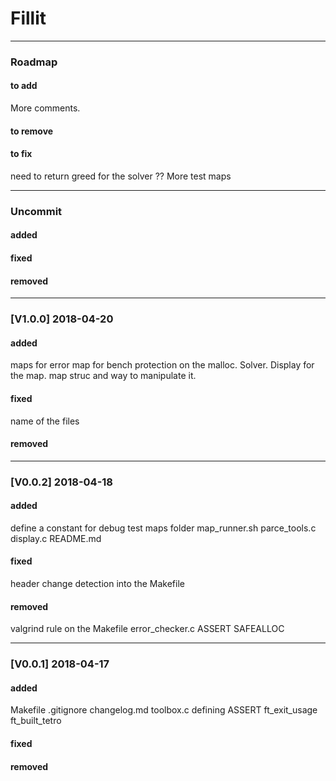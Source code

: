 # Fillit
___
### Roadmap

#### to add
More comments.
#### to remove
#### to fix
need to return greed for the solver ??
More test maps

___
### Uncommit
#### added
#### fixed
#### removed
___

### [V1.0.0] 2018-04-20

#### added
maps for error 
map for bench
protection on the malloc.
Solver.
Display for the map.
map struc and way to manipulate it.
#### fixed
name of the files
#### removed
___

### [V0.0.2] 2018-04-18

#### added
define a constant for debug
test maps folder
map_runner.sh
parce_tools.c
display.c
README.md
#### fixed
header change detection into the Makefile
#### removed
valgrind rule on the Makefile
error_checker.c
ASSERT
SAFEALLOC
___

### [V0.0.1] 2018-04-17

#### added
Makefile
.gitignore
changelog.md
toolbox.c
defining ASSERT
ft_exit_usage
ft_built_tetro
#### fixed
#### removed
